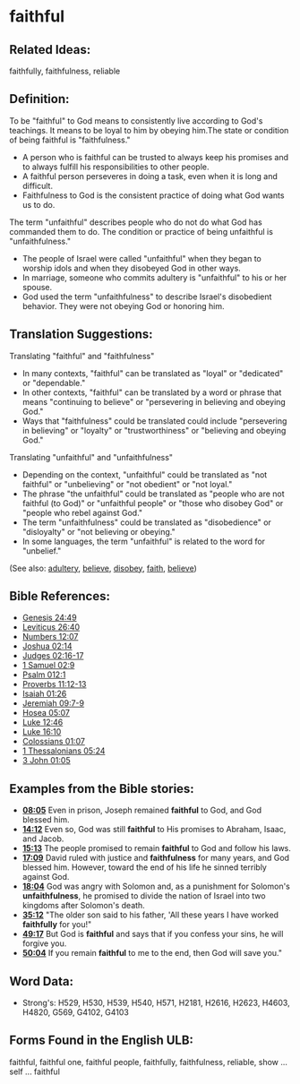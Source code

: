 # faithful

## Related Ideas:

faithfully, faithfulness, reliable

## Definition:

To be "faithful" to God means to consistently live according to God's teachings. It means to be loyal to him by obeying him.The state or condition of being faithful is "faithfulness."

* A person who is faithful can be trusted to always keep his promises and to always fulfill his responsibilities to other people.
* A faithful person perseveres in doing a task, even when it is long and difficult.
* Faithfulness to God is the consistent practice of doing what God wants us to do.

The term "unfaithful" describes people who do not do what God has commanded them to do. The condition or practice of being unfaithful is "unfaithfulness."

* The people of Israel were called "unfaithful" when they began to worship idols and when they disobeyed God in other ways.
* In marriage, someone who commits adultery is "unfaithful" to his or her spouse.
* God used the term "unfaithfulness" to describe Israel's disobedient behavior. They were not obeying God or honoring him.

## Translation Suggestions:

Translating "faithful" and "faithfulness"
* In many contexts, "faithful" can be translated as "loyal" or "dedicated" or "dependable."
* In other contexts, "faithful" can be translated by a word or phrase that means "continuing to believe" or "persevering in believing and obeying God."
* Ways that "faithfulness" could be translated could include "persevering in believing" or "loyalty" or "trustworthiness" or "believing and obeying God."

Translating "unfaithful" and "unfaithfulness"
* Depending on the context, "unfaithful" could be translated as "not faithful" or "unbelieving" or "not obedient" or "not loyal."
* The phrase "the unfaithful" could be translated as "people who are not faithful (to God)" or "unfaithful people" or "those who disobey God" or "people who rebel against God."
* The term "unfaithfulness" could be translated as "disobedience" or "disloyalty" or "not believing or obeying."
* In some languages, the term "unfaithful" is related to the word for "unbelief."

(See also: [adultery](../kt/adultery.md), [believe](../kt/believe.md), [disobey](../other/disobey.md), [faith](../kt/faith.md), [believe](../kt/believe.md))

## Bible References:

* [Genesis 24:49](rc://en/tn/help/gen/24/49)
* [Leviticus 26:40](rc://en/tn/help/lev/26/40)
* [Numbers 12:07](rc://en/tn/help/num/12/07)
* [Joshua 02:14](rc://en/tn/help/jos/02/14)
* [Judges 02:16-17](rc://en/tn/help/jdg/02/16)
* [1 Samuel 02:9](rc://en/tn/help/1sa/02/9)
* [Psalm 012:1](rc://en/tn/help/psa/012/1)
* [Proverbs 11:12-13](rc://en/tn/help/pro/11/12)
* [Isaiah 01:26](rc://en/tn/help/isa/01/26)
* [Jeremiah 09:7-9](rc://en/tn/help/jer/09/07)
* [Hosea 05:07](rc://en/tn/help/hos/05/07)
* [Luke 12:46](rc://en/tn/help/luk/12/46)
* [Luke 16:10](rc://en/tn/help/luk/16/10)
* [Colossians 01:07](rc://en/tn/help/col/01/07)
* [1 Thessalonians 05:24](rc://en/tn/help/1th/05/24)
* [3 John 01:05](rc://en/tn/help/3jn/01/05)

## Examples from the Bible stories:

* __[08:05](rc://en/tn/help/obs/08/05)__ Even in prison, Joseph remained __faithful__ to God, and God blessed him.
* __[14:12](rc://en/tn/help/obs/14/12)__ Even so, God was still __faithful__ to His promises to Abraham, Isaac, and Jacob.
* __[15:13](rc://en/tn/help/obs/15/13)__ The people promised to remain __faithful__ to God and follow his laws.
* __[17:09](rc://en/tn/help/obs/17/09)__ David ruled with justice and __faithfulness__ for many years, and God blessed him. However, toward the end of his life he sinned terribly against God.
* __[18:04](rc://en/tn/help/obs/18/04)__ God was angry with Solomon and, as a punishment for Solomon's __unfaithfulness__, he promised to divide the nation of Israel into two kingdoms after Solomon's death.
* __[35:12](rc://en/tn/help/obs/35/12)__ "The older son said to his father, 'All these years I have worked __faithfully__ for you!"
* __[49:17](rc://en/tn/help/obs/49/17)__ But God is __faithful__ and says that if you confess your sins, he will forgive you.
* __[50:04](rc://en/tn/help/obs/50/04)__ If you remain __faithful__ to me to the end, then God will save you."

## Word Data:

* Strong's: H529, H530, H539, H540, H571, H2181, H2616, H2623, H4603, H4820, G569, G4102, G4103

## Forms Found in the English ULB:

faithful, faithful one, faithful people, faithfully, faithfulness, reliable, show ... self ... faithful

